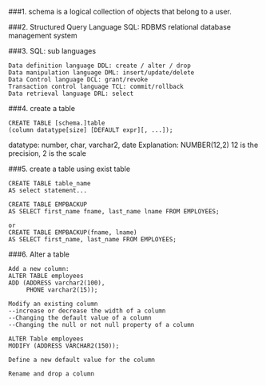 
###1. schema is a logical collection of objects that belong to a user.

###2. Structured Query Language SQL: RDBMS relational database management system

###3. SQL: sub languages 
```
Data definition language DDL: create / alter / drop
Data manipulation language DML: insert/update/delete
Data Control language DCL: grant/revoke
Transaction control language TCL: commit/rollback
Data retrieval language DRL: select
```

###4. create a table
```
CREATE TABLE [schema.]table
(column datatype[size] [DEFAULT expr][, ...]);
```

datatype: number, char, varchar2, date
Explanation: NUMBER(12,2) 12 is the precision, 2 is the scale

###5. create a table using exist table
```
CREATE TABLE table_name
AS select statement...
```

```
CREATE TABLE EMPBACKUP
AS SELECT first_name fname, last_name lname FROM EMPLOYEES;

or
CREATE TABLE EMPBACKUP(fname, lname)
AS SELECT first_name, last_name FROM EMPLOYEES;
```

###6. Alter a table
```
Add a new column:
ALTER TABLE employees
ADD (ADDRESS varchar2(100),
     PHONE varchar2(15));

Modify an existing column 
--increase or decrease the width of a column
--Changing the default value of a column
--Changing the null or not null property of a column

ALTER Table employees
MODIFY (ADDRESS VARCHAR2(150));

Define a new default value for the column

Rename and drop a column
```
